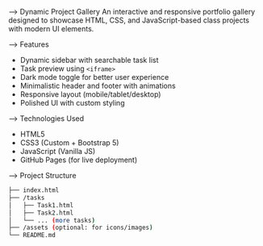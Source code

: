 --> Dynamic Project Gallery
An interactive and responsive portfolio gallery designed to showcase HTML, CSS, and JavaScript-based class projects with modern UI elements.

--> Features
-  Dynamic sidebar with searchable task list
-  Task preview using `<iframe>`
-  Dark mode toggle for better user experience
-  Minimalistic header and footer with animations
-  Responsive layout (mobile/tablet/desktop)
-  Polished UI with custom styling

--> Technologies Used
- HTML5
- CSS3 (Custom + Bootstrap 5)
- JavaScript (Vanilla JS)
- GitHub Pages (for live deployment)

--> Project Structure
```bash
├── index.html
├── /tasks
│   ├── Task1.html
│   ├── Task2.html
│   └── ... (more tasks)
├── /assets (optional: for icons/images)
└── README.md
